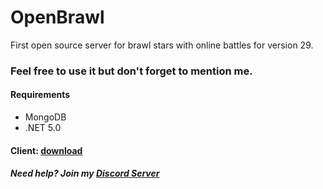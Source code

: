 # OpenBrawl
First open source server for brawl stars with online battles for version 29.
### Feel free to use it but don't forget to mention me.

#### Requirements 
- MongoDB
- .NET 5.0

#### Client: [download](https://drive.google.com/file/d/1CxOmOr8iXfNsFNChk-smI8isuMweXxvo/view?usp=sharing)

##### Need help? Join my [Discord Server](https://discord.gg/PKQn7jmyfD)
